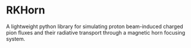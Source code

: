 # RKHorn

A lightweight python library for simulating proton beam-induced charged pion fluxes and their radiative transport through a magnetic horn focusing system.